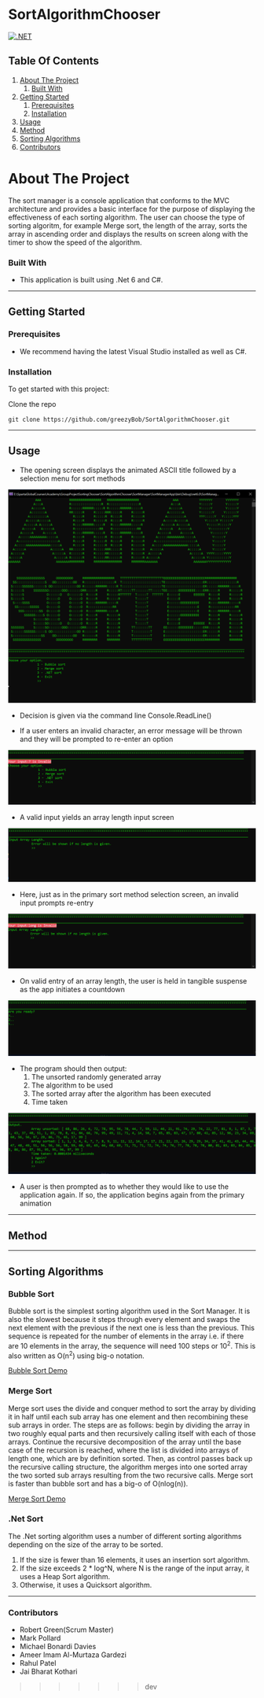 # SortAlgorithmChooser

[![.NET](https://github.com/greezyBob/SortAlgorithmChooser/actions/workflows/dotnet.yml/badge.svg)](https://github.com/greezyBob/SortAlgorithmChooser/actions/workflows/dotnet.yml)



## Table Of Contents

1. [About The Project](#about-the-project)
    1. [Built With](#built-with)
2. [Getting Started](#getting-started)
    1. [Prerequisites](#prerequisites)
    2. [Installation](#installation)
3. [Usage](#usage)
4. [Method](#method)
5. [Sorting Algorithms](#sorting-algorithms)
6. [Contributors](#contributors)
  
 # About The Project
 
The sort manager is a console application that conforms to the MVC architecture and provides a basic interface for the purpose of displaying the effectiveness of each sorting algorithm. The user can choose the type of sorting algoritm, for example Merge sort, the length of the array, sorts the array in ascending order and displays the results on screen along with the timer to show the speed of the algorithm.

### Built With

- This application is built using .Net 6 and C#.

---
## Getting Started

### Prerequisites

- We recommend having the latest Visual Studio installed as well as C#.

### Installation

To get started with this project: 

Clone the repo
```
git clone https://github.com/greezyBob/SortAlgorithmChooser.git
```  
---
## Usage

* The opening screen displays the animated ASCII title followed by a selection menu for sort methods

![FirstScreen](README_screenshots/Screen1.PNG)

* Decision is given via the command line Console.ReadLine()

* If a user enters an invalid character, an error message will be thrown and they will be prompted to re-enter an option

![InvalidScreen](README_screenshots/InvalidInput.PNG)

* A valid input yields an array length input screen

![SecondScreen](README_screenshots/Screen2.PNG)

* Here, just as in the primary sort method selection screen, an invalid input prompts re-entry

![InvalidScreen2](README_screenshots/InvalidInput2.PNG)

* On valid entry of an array length, the user is held in tangible suspense as the app initiates a countdown

![SuspenseScreen](README_screenshots/SuspenseScreen.PNG)

* The program should then output:
    1. The unsorted randomly generated array
    2. The algorithm to be used
    3. The sorted array after the algorithm has been executed
    4. Time taken

![HappyScreen](README_screenshots/HappyScreen.PNG)

* A user is then prompted as to whether they would like to use the application again. If so, the application begins again from the primary animation

---

## Method

---

## Sorting Algorithms

### Bubble Sort

Bubble sort is the simplest sorting algorithm used in the Sort Manager. It is also the slowest because it steps through every element and swaps the next element with the previous if the next one is less than the previous. This sequence is repeated for the number of elements in the array i.e. if there are 10 elements in the array, the sequence will need 100 steps or 10<sup>2</sup>. This is also written as O(n<sup>2</sup>) using big-o notation.

<a href="https://en.wikipedia.org/wiki/Bubble_sort#/media/File:Bubble-sort-example-300px.gif"> Bubble Sort Demo</a>


### Merge Sort

Merge sort uses the divide and conquer method to sort the array by dividing it in half until each sub array has one element and then recombining these sub arrays in order. The steps are as follows: begin by dividing the array in two roughly equal parts and then recursively calling itself with each of those arrays. Continue the recursive decomposition of the array until the base case of the recursion is reached, where the list is divided into arrays of length one, which are by definition sorted. Then, as control passes back up the recursive calling structure, the algorithm merges into one sorted array the two sorted sub arrays resulting from the two recursive calls. Merge sort is faster than bubble sort and has a big-o of O(nlog(n)).

<a href="https://en.wikipedia.org/wiki/Merge_sort#/media/File:Merge-sort-example-300px.gif"> Merge Sort Demo</a>

### .Net Sort

The .Net sorting algorithm uses a number of different sorting algorithms depending on the size of the array to be sorted.
1. If the size is fewer than 16 elements, it uses an insertion sort algorithm.
2. If the size exceeds 2 * log^N, where N is the range of the input array, it uses a Heap Sort algorithm.
3. Otherwise, it uses a Quicksort algorithm.

---
### Contributors

- Robert Green(Scrum Master)
- Mark Pollard
- Michael Bonardi Davies
- Ameer Imam Al-Murtaza Gardezi
- Rahul Patel
- Jai Bharat Kothari
>>>>>>> dev
